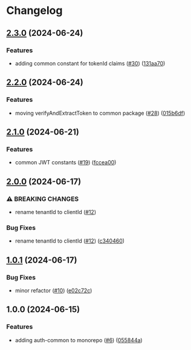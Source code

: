 # Changelog

## [2.3.0](https://github.com/aversini/auth-client/compare/auth-common-v2.2.0...auth-common-v2.3.0) (2024-06-24)


### Features

* adding common constant for tokenId claims ([#30](https://github.com/aversini/auth-client/issues/30)) ([131aa70](https://github.com/aversini/auth-client/commit/131aa70b74bc4a2f6739cae5c1ef0ff2abcc9fa9))

## [2.2.0](https://github.com/aversini/auth-client/compare/auth-common-v2.1.0...auth-common-v2.2.0) (2024-06-24)


### Features

* moving verifyAndExtractToken to common package ([#28](https://github.com/aversini/auth-client/issues/28)) ([015b6df](https://github.com/aversini/auth-client/commit/015b6dfada0b8ecd2018819c62bb76e42cc3721e))

## [2.1.0](https://github.com/aversini/auth-client/compare/auth-common-v2.0.0...auth-common-v2.1.0) (2024-06-21)


### Features

* common JWT constants ([#19](https://github.com/aversini/auth-client/issues/19)) ([fccea00](https://github.com/aversini/auth-client/commit/fccea00a22abf9156676eb3cf2229c38f62ab82d))

## [2.0.0](https://github.com/aversini/auth-client/compare/auth-common-v1.0.1...auth-common-v2.0.0) (2024-06-17)


### ⚠ BREAKING CHANGES

* rename tenantId to clientId ([#12](https://github.com/aversini/auth-client/issues/12))

### Bug Fixes

* rename tenantId to clientId ([#12](https://github.com/aversini/auth-client/issues/12)) ([c340460](https://github.com/aversini/auth-client/commit/c3404604e21adc4cfdd062a6a0fb64415ba516bf))

## [1.0.1](https://github.com/aversini/auth-client/compare/auth-common-v1.0.0...auth-common-v1.0.1) (2024-06-17)


### Bug Fixes

* minor refactor ([#10](https://github.com/aversini/auth-client/issues/10)) ([e02c72c](https://github.com/aversini/auth-client/commit/e02c72c53141e9eec40f6c7e1779c8c40ec5b739))

## 1.0.0 (2024-06-15)


### Features

* adding auth-common to monorepo ([#6](https://github.com/aversini/auth-client/issues/6)) ([055844a](https://github.com/aversini/auth-client/commit/055844a27f8cac8cb88bb9fd6901c38acdbda5ec))
